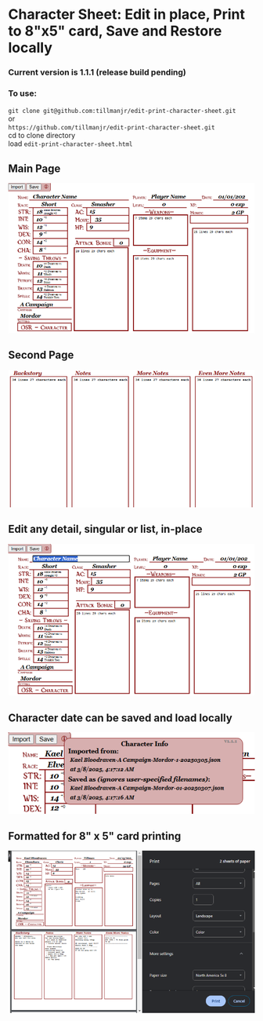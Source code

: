 # Character Sheet:  Edit in place, Print to 8"x5" card, Save and Restore locally  

### Current version is 1.1.1 (release build pending)

### To use:
`git clone git@github.com:tillmanjr/edit-print-character-sheet.git`  
or  
`https://github.com/tillmanjr/edit-print-character-sheet.git`  
cd to clone directory  
load `edit-print-character-sheet.html`

## Main Page  
![Main Page](https://github.com/tillmanjr/edit-print-character-sheet/blob/fix-tooltip-overlay-bug/assets/page01.png?raw=true)  
## Second Page
![Second Page](https://github.com/tillmanjr/edit-print-character-sheet/blob/fix-tooltip-overlay-bug/assets/page02.png?raw=true) 
## Edit any detail, singular or list, in-place   
![Edit in place](https://github.com/tillmanjr/edit-print-character-sheet/blob/fix-tooltip-overlay-bug/assets/editinplace.png?raw=true)  
## Character date can be saved and load locally  
![Import/Save Character Data](https://github.com/tillmanjr/edit-print-character-sheet/blob/fix-tooltip-overlay-bug/assets/fileinfotooltip.png?raw=true)  
## Formatted for 8" x 5" card printing    
![Formatted for printing 8" x 5" card](https://github.com/tillmanjr/edit-print-character-sheet/blob/fix-tooltip-overlay-bug/assets/printsas5x8.png?raw=true)